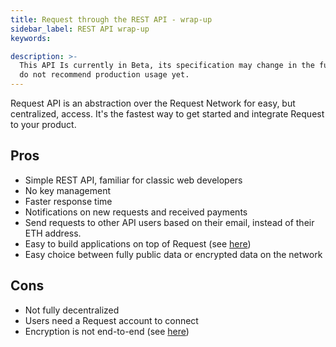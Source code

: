 ```yaml
---
title: Request through the REST API - wrap-up
sidebar_label: REST API wrap-up
keywords:

description: >-
  This API Is currently in Beta, its specification may change in the future. We
  do not recommend production usage yet.
---
```



Request API is an abstraction over the Request Network for easy, but centralized, access. It's the fastest way to get started and integrate Request to your product.

## Pros
* Simple REST API, familiar for classic web developers
* No key management
* Faster response time
* Notifications on new requests and received payments
* Send requests to other API users based on their email, instead of their ETH address.
* Easy to build applications on top of Request (see [here](./3-api-apps))
* Easy choice between fully public data or encrypted data on the network 

## Cons
* Not fully decentralized
* Users need a Request account to connect
* Encryption is not end-to-end (see [here](./4-api-encryption.md))
